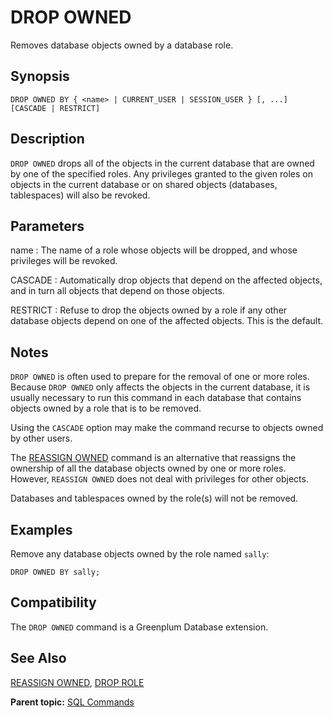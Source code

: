 # DROP OWNED

Removes database objects owned by a database role.

## Synopsis

``` {#sql_command_synopsis}
DROP OWNED BY { <name> | CURRENT_USER | SESSION_USER } [, ...] [CASCADE | RESTRICT]
```

## Description

`DROP OWNED` drops all of the objects in the current database that are owned by one of the specified roles. Any privileges granted to the given roles on objects in the current database or on shared objects \(databases, tablespaces\) will also be revoked.

## Parameters

name
:   The name of a role whose objects will be dropped, and whose privileges will be revoked.

CASCADE
:   Automatically drop objects that depend on the affected objects, and in turn all objects that depend on those objects.

RESTRICT
:   Refuse to drop the objects owned by a role if any other database objects depend on one of the affected objects. This is the default.

## Notes

`DROP OWNED` is often used to prepare for the removal of one or more roles. Because `DROP OWNED` only affects the objects in the current database, it is usually necessary to run this command in each database that contains objects owned by a role that is to be removed.

Using the `CASCADE` option may make the command recurse to objects owned by other users.

The [REASSIGN OWNED](REASSIGN_OWNED.html) command is an alternative that reassigns the ownership of all the database objects owned by one or more roles. However, `REASSIGN OWNED` does not deal with privileges for other objects.

Databases and tablespaces owned by the role\(s\) will not be removed.

## Examples

Remove any database objects owned by the role named `sally`:

```
DROP OWNED BY sally;
```

## Compatibility

The `DROP OWNED` command is a Greenplum Database extension.

## See Also

[REASSIGN OWNED](REASSIGN_OWNED.html), [DROP ROLE](DROP_ROLE.html)

**Parent topic:** [SQL Commands](../sql_commands/sql_ref.html)

